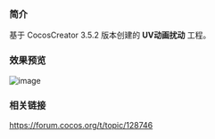 ### 简介
基于 CocosCreator 3.5.2 版本创建的 **UV动画扰动** 工程。

### 效果预览
![image](../../../gif/202207/2022072103.gif)

### 相关链接 
https://forum.cocos.org/t/topic/128746
